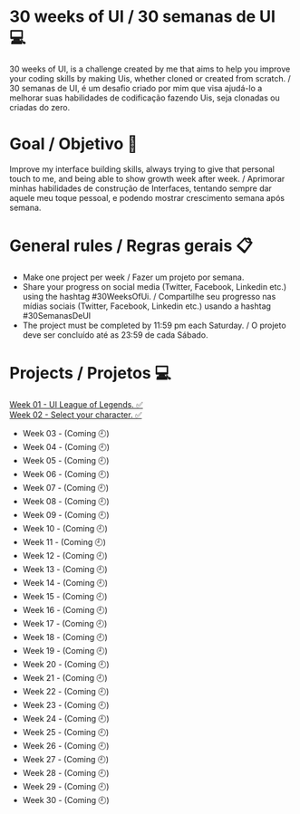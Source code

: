 # 30 weeks of UI / 30 semanas de UI 💻

30 weeks of UI, is a challenge created by me that aims to help you improve your coding skills by making Uis, whether cloned or created from scratch. /
30 semanas de UI, é um desafio criado por mim que visa ajudá-lo a melhorar suas habilidades de codificação fazendo Uis, seja clonadas ou criadas do zero.

# Goal / Objetivo 🎯

Improve my interface building skills, always trying to give that personal touch to me, and being able to show growth week after week. / Aprimorar minhas habilidades de construção de Interfaces, tentando sempre dar aquele meu toque pessoal, e podendo mostrar crescimento semana após semana.

# General rules / Regras gerais 📋
- Make one project per week / Fazer um projeto por semana.
- Share your progress on social media (Twitter, Facebook, Linkedin etc.) using the hashtag #30WeeksOfUi. / Compartilhe seu progresso nas mídias sociais (Twitter, Facebook, Linkedin etc.) usando a hashtag #30SemanasDeUI
- The project must be completed by 11:59 pm each Saturday. / O projeto deve ser concluído até as 23:59 de cada Sábado.

# Projects / Projetos 💻
<a href="https://www.linkedin.com/feed/update/urn:li:ugcPost:6776595529594916864/" title="Week 01">Week 01 - UI League of Legends. ✅  </a> <br>
<a href="https://www.linkedin.com/feed/update/urn:li:activity:6779092716031680512/" title="Week 02">Week 02 - Select your character. ✅  </a> <br>
- Week 03 - (Coming 🕘)
- Week 04 - (Coming 🕘)
- Week 05 - (Coming 🕘)
- Week 06 - (Coming 🕘)
- Week 07 - (Coming 🕘)
- Week 08 - (Coming 🕘)
- Week 09 - (Coming 🕘)
- Week 10 - (Coming 🕘)
- Week 11 - (Coming 🕘)
- Week 12 - (Coming 🕘)
- Week 13 - (Coming 🕘)
- Week 14 - (Coming 🕘)
- Week 15 - (Coming 🕘)
- Week 16 - (Coming 🕘)
- Week 17 - (Coming 🕘)
- Week 18 - (Coming 🕘)
- Week 19 - (Coming 🕘)
- Week 20 - (Coming 🕘)
- Week 21 - (Coming 🕘)
- Week 22 - (Coming 🕘)
- Week 23 - (Coming 🕘)
- Week 24 - (Coming 🕘)
- Week 25 - (Coming 🕘)
- Week 26 - (Coming 🕘)
- Week 27 - (Coming 🕘)
- Week 28 - (Coming 🕘)
- Week 29 - (Coming 🕘)
- Week 30 - (Coming 🕘)
